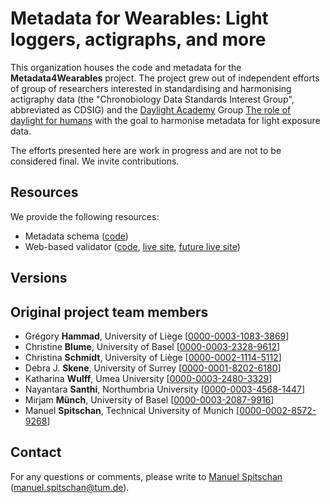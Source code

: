 # Metadata for Wearables: Light loggers, actigraphs, and more

This organization houses the code and metadata for the **Metadata4Wearables** project. The project grew out of independent efforts of group of researchers interested in standardising and harmonising actigraphy data (the "Chronobiology Data Standards Interest Group", abbreviated as CDSIG) and the [Daylight Academy](https://daylight.academy/) Group [The role of daylight for humans](https://daylight.academy/projects/state-of-light-in-humans/) with the goal to harmonise metadata for light exposure data.

The efforts presented here are work in progress and are not to be considered final. We invite contributions.

## Resources

We provide the following resources:

* Metadata schema ([code](https://github.com/Metadata4Wearables/Metadata4Wearables-Schema))
* Web-based validator ([code](https://github.com/Metadata4Wearables/Metadata4Wearables-Validator), [live site](https://vigorous-mccarthy-c8a76a.netlify.app/), [future live site](https://validator.metadata4wearables.org/))



## Versions


## Original project team members

* Grégory **Hammad**, University of Liège [[0000-0003-1083-3869](https://orcid.org/0000-0003-1083-3869)]
* Christine **Blume**, University of Basel [[0000-0003-2328-9612](https://orcid.org/0000-0003-2328-9612)]
* Christina **Schmidt**, University of Liège [[0000-0002-1114-5112](https://orcid.org/0000-0002-1114-5112)]
* Debra J. **Skene**, University of Surrey [[0000-0001-8202-6180](https://orcid.org/0000-0001-8202-6180)]
* Katharina **Wulff**, Umea University [[0000-0003-2480-3329](https://orcid.org/0000-0003-2480-3329)]
* Nayantara **Santhi**, Northumbria University [[0000-0003-4568-1447](https://orcid.org/0000-0003-4568-1447)]
* Mirjam **Münch**, University of Basel [[0000-0003-2087-9916](https://orcid.org/0000-0003-2087-9916)]
* Manuel **Spitschan**, Technical University of Munich [[0000-0002-8572-9268](https://orcid.org/0000-0002-8572-9268)]

## Contact

For any questions or comments, please write to [Manuel Spitschan](mailto:manuel.spitschan@tum.de) ([manuel.spitschan@tum.de](mailto:manuel.spitschan@tum.de)).
